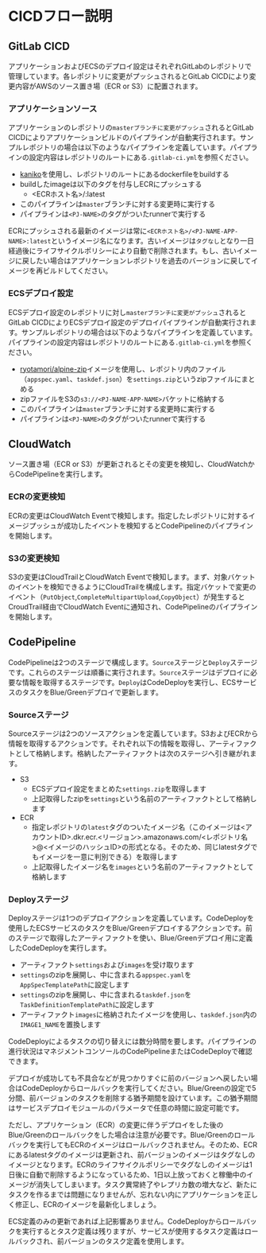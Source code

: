 # CICDフロー説明

##  GitLab CICD

アプリケーションおよびECSのデプロイ設定はそれぞれGitLabのレポジトリで管理しています。各レポジトリに変更がプッシュされるとGitLab CICDにより変更内容がAWSのソース置き場（ECR or S3）に配置されます。

### アプリケーションソース

アプリケーションのレポジトリの`masterブランチに変更がプッシュ`されるとGitLab CICDによりアプリケーションビルドのパイプラインが自動実行されます。サンプルレポジトリの場合は以下のようなパイプラインを定義しています。パイプラインの設定内容はレポジトリのルートにある`.gitlab-ci.yml`を参照ください。

- [kaniko](https://docs.gitlab.com/ee/ci/docker/using_kaniko.html)を使用し、レポジトリのルートにあるdockerfileをbuildする
- buildしたimageは以下のタグを付与しECRにプッシュする
  - <ECRホスト名>/<PJ-NAME-APP-NAME>:latest
- このパイプラインは`master`ブランチに対する変更時に実行する
- パイプラインは`<PJ-NAME>`のタグがついたrunnerで実行する

ECRにプッシュされる最新のイメージは常に`<ECRホスト名>/<PJ-NAME-APP-NAME>:latest`というイメージ名になります。古いイメージは`タグなし`となり一日経過後にライフサイクルポリシーにより自動で削除されます。もし、古いイメージに戻したい場合はアプリケーションレポジトリを過去のバージョンに戻してイメージを再ビルドしてください。

### ECSデプロイ設定

ECSデプロイ設定のレポジトリに対し`masterブランチに変更がプッシュ`されるとGitLab CICDによりECSデプロイ設定のデプロイパイプラインが自動実行されます。サンプルレポジトリの場合は以下のようなパイプラインを定義しています。パイプラインの設定内容はレポジトリのルートにある`.gitlab-ci.yml`を参照ください。

- [ryotamori/alpine-zip](https://hub.docker.com/repository/docker/ryotamori/alpine-zip/general)イメージを使用し、レポジトリ内のファイル（`appspec.yaml`、`taskdef.json`）を`settings.zip`というzipファイルにまとめる
- zipファイルをS3の`s3://<PJ-NAME-APP-NAME>`バケットに格納する
- このパイプラインは`master`ブランチに対する変更時に実行する
- パイプラインは`<PJ-NAME>`のタグがついたrunnerで実行する

## CloudWatch

ソース置き場（ECR or S3）が更新されるとその変更を検知し、CloudWatchからCodePipelineを実行します。

### ECRの変更検知

ECRの変更はCloudWatch Eventで検知します。指定したレポジトリに対するイメージプッシュが成功したイベントを検知するとCodePipelineのパイプラインを開始します。

### S3の変更検知

S3の変更はCloudTrailとCloudWatch Eventで検知します。まず、対象バケットのイベントを検知できるようにCloudTrailを構成します。指定バケットで変更のイベント（`PutObject`,`CompleteMultipartUpload`,`CopyObject`）が発生するとCroudTrail経由でCloudWatch Eventに通知され、CodePipelineのパイプラインを開始します。

## CodePipeline

CodePipelineは2つのステージで構成します。`Source`ステージと`Deploy`ステージです。これらのステージは順番に実行されます。`Source`ステージはデプロイに必要な情報を取得するステージです。`Deploy`はCodeDeployを実行し、ECSサービスのタスクをBlue/Greenデプロイで更新します。

### Sourceステージ

Sourceステージは2つのソースアクションを定義しています。S3およびECRから情報を取得するアクションです。それぞれ以下の情報を取得し、アーティファクトとして格納します。格納したアーティファクトは次のステージへ引き継がれます。

- S3
  - ECSデプロイ設定をまとめた`settings.zip`を取得します
  - 上記取得したzipを`settings`という名前のアーティファクトとして格納します
- ECR
  - 指定レポジトリの`latest`タグのついたイメージ名（このイメージは<アカウントID>.dkr.ecr.<リージョン>.amazonaws.com/<レポジトリ名>@<イメージのハッシュID>の形式となる。そのため、同じlatestタグでもイメージを一意に判別できる）を取得します
  - 上記取得したイメージ名を`images`という名前のアーティファクトとして格納します

### Deployステージ

Deployステージは1つのデプロイアクションを定義しています。CodeDeployを使用したECSサービスのタスクをBlue/Greenデプロイするアクションです。前のステージで取得したアーティファクトを使い、Blue/Greenデプロイ用に定義したCodeDeployを実行します。

- アーティファクト`settings`および`images`を受け取ります
- `settings`のzipを展開し、中に含まれる`appspec.yaml`を`AppSpecTemplatePath`に設定します
- `settings`のzipを展開し、中に含まれる`taskdef.json`を`TaskDefinitionTemplatePath`に設定します
- アーティファクト`images`に格納されたイメージを使用し、`taskdef.json`内の`IMAGE1_NAME`を置換します
  
CodeDeployによるタスクの切り替えには数分時間を要します。パイプラインの進行状況はマネジメントコンソールのCodePipelineまたはCodeDeployで確認できます。

デプロイが成功しても不具合などが見つかりすぐに前のバージョンへ戻したい場合はCodeDeployからロールバックを実行してください。Blue/Greenの設定で5分間、前バージョンのタスクを削除する猶予期間を設けています。この猶予期間はサービスデプロイモジュールのパラメータで任意の時間に設定可能です。

ただし、アプリケーション（ECR）の変更に伴うデプロイをした後のBlue/Greenのロールバックをした場合は注意が必要です。Blue/Greenのロールバックを実行してもECRのイメージはロールバックされません。そのため、ECRにあるlatestタグのイメージは更新され、前バージョンのイメージはタグなしのイメージとなります。ECRのライフサイクルポリシーでタグなしのイメージは1日後に自動で削除するようになっているため、1日以上放っておくと稼働中のイメージが消失してしまいます。タスク異常終了やレプリカ数の増大など、新たにタスクを作るまでは問題になりませんが、忘れない内にアプリケーションを正しく修正し、ECRのイメージを最新化しましょう。

ECS定義のみの更新であれば上記影響ありません。CodeDeployからロールバックを実行するとタスク定義は残りますが、サービスが使用するタスク定義はロールバックされ、前バージョンのタスク定義を使用します。

